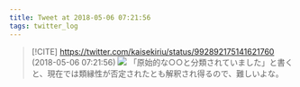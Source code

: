 ```yaml
---
title: Tweet at 2018-05-06 07:21:56
tags: twitter_log
---
```


> [!CITE] https://twitter.com/kaisekiriu/status/992892175141621760 (2018-05-06 07:21:56)
> ![](https://twitter.com/kaisekiriu/status/992892175141621760)
> 「原始的な○○と分類されていました」と書くと、現在では類縁性が否定されたとも解釈され得るので、難しいよな。
